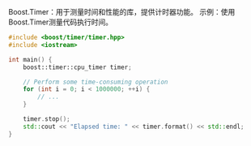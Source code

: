 Boost.Timer：用于测量时间和性能的库，提供计时器功能。
示例：使用Boost.Timer测量代码执行时间。

```cpp
#include <boost/timer/timer.hpp>
#include <iostream>

int main() {
    boost::timer::cpu_timer timer;

    // Perform some time-consuming operation
    for (int i = 0; i < 1000000; ++i) {
        // ...
    }

    timer.stop();
    std::cout << "Elapsed time: " << timer.format() << std::endl;
}
```